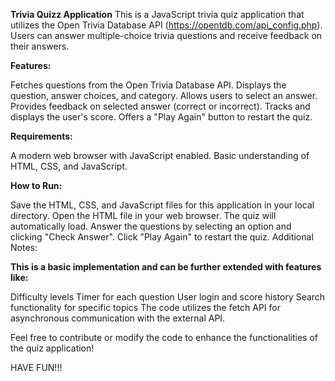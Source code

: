 **Trivia Quizz Application**
This is a JavaScript trivia quiz application that utilizes the Open Trivia Database API (https://opentdb.com/api_config.php). Users can answer multiple-choice trivia questions and receive feedback on their answers.

**Features:**

Fetches questions from the Open Trivia Database API.
Displays the question, answer choices, and category.
Allows users to select an answer.
Provides feedback on selected answer (correct or incorrect).
Tracks and displays the user's score.
Offers a "Play Again" button to restart the quiz.

**Requirements:**

A modern web browser with JavaScript enabled.
Basic understanding of HTML, CSS, and JavaScript.

**How to Run:**

Save the HTML, CSS, and JavaScript files for this application in your local directory.
Open the HTML file in your web browser.
The quiz will automatically load.
Answer the questions by selecting an option and clicking "Check Answer".
Click "Play Again" to restart the quiz.
Additional Notes:

**This is a basic implementation and can be further extended with features like:**

Difficulty levels
Timer for each question
User login and score history
Search functionality for specific topics
The code utilizes the fetch API for asynchronous communication with the external API.

Feel free to contribute or modify the code to enhance the functionalities of the quiz application!

HAVE FUN!!!
